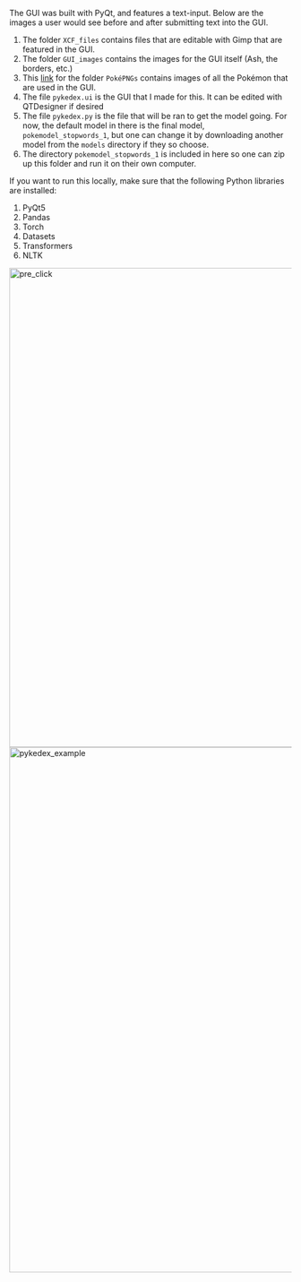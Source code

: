 The GUI was built with PyQt, and features a text-input. Below are the images a user would see before and after submitting text into the GUI.

1. The folder `XCF_files` contains files that are editable with Gimp that are featured in the GUI.
1. The folder `GUI_images` contains the images for the GUI itself (Ash, the borders, etc.)
1. This [link](https://drive.google.com/file/d/1g3w3eHaHQ0x6jkRweZaMxylUWXcg0QeE/view?usp=sharing) for the folder `PokéPNGs` contains images of all the Pokémon that are used in the GUI.
1. The file `pykedex.ui` is the GUI that I made for this. It can be edited with QTDesigner if desired
1. The file `pykedex.py` is the file that will be ran to get the model going. For now, the default model in there is the final model, `pokemodel_stopwords_1`, but one can change it by downloading another model from the `models` directory if they so choose.
1. The directory `pokemodel_stopwords_1` is included in here so one can zip up this folder and run it on their own computer.

If you want to run this locally, make sure that the following Python libraries are installed:
1. PyQt5
2. Pandas
3. Torch
4. Datasets
5. Transformers
6. NLTK


<img width="856" alt="pre_click" src="https://user-images.githubusercontent.com/94126661/233749124-db343557-d64e-4364-80c3-db028384bc4b.png">

<img width="938" alt="pykedex_example" src="https://user-images.githubusercontent.com/94126661/233749099-f83b09a2-72ee-4ac5-b143-bd3bfeb57d9b.png">
